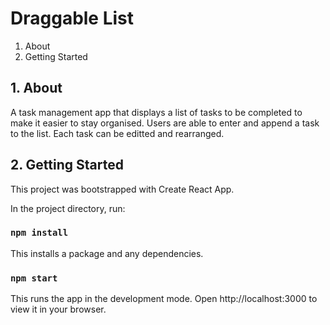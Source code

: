 # Draggable List

1. About
2. Getting Started

## 1. About 
A task management app that displays a list of tasks to be completed to make it easier to stay organised. Users are able to enter and append a task to the list. Each task can be editted and rearranged.

## 2. Getting Started
This project was bootstrapped with Create React App.

In the project directory, run:

### `npm install`

This installs a package and any dependencies.

### `npm start`

This runs the app in the development mode.
Open http://localhost:3000 to view it in your browser.
